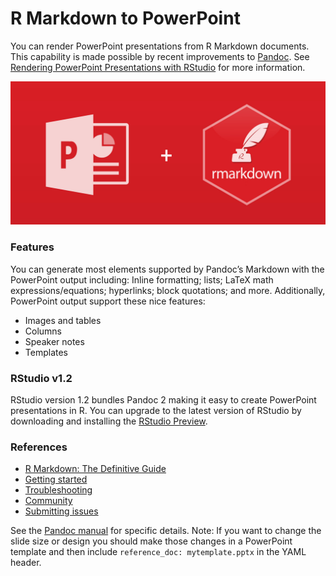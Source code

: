 
# R Markdown to PowerPoint

You can render PowerPoint presentations from R Markdown documents. This capability is made possible by recent improvements to [Pandoc](http://pandoc.org/releases.html). See [Rendering PowerPoint Presentations with RStudio](https://support.rstudio.com/hc/en-us/articles/360004672913) for more information.

![](ppt-rmd.png)

### Features

You can generate most elements supported by Pandoc’s Markdown with the PowerPoint output including: Inline formatting; lists; LaTeX math expressions/equations; hyperlinks; block quotations; and more. Additionally, PowerPoint output support these nice features:

* Images and tables
* Columns
* Speaker notes
* Templates

### RStudio v1.2

RStudio version 1.2 bundles Pandoc 2 making it easy to create PowerPoint presentations in R. You can upgrade to the latest version of RStudio by downloading and installing the [RStudio Preview](https://www.rstudio.com/products/rstudio/download/preview/).

### References

* [R Markdown: The Definitive Guide](https://bookdown.org/yihui/rmarkdown/powerpoint-presentation.html)
* [Getting started](https://support.rstudio.com/hc/en-us/articles/360004672913-Rendering-PowerPoint-Presentations-with-RStudio)
* [Troubleshooting](https://support.rstudio.com/hc/en-us/articles/360006283914)
* [Community](https://community.rstudio.com/)
* [Submitting issues](https://github.com/rstudio/rmarkdown/issues)

See the [Pandoc manual](http://pandoc.org/MANUAL.html) for specific details. Note: If you want to change the slide size or design you should make those changes in a PowerPoint template and then include `reference_doc: mytemplate.pptx` in the YAML header.
